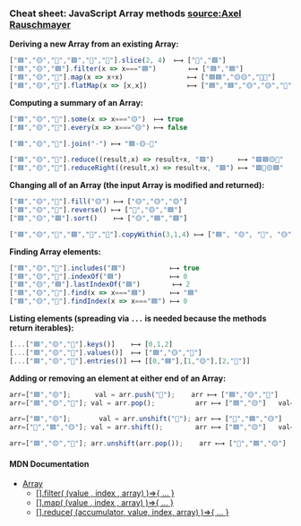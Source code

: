### Cheat sheet: JavaScript Array methods [source:Axel Rauschmayer](https://gist.github.com/rauschma/6cdeb4af7586aa03baed2f925e0a084b)

**Deriving a new Array from an existing Array:**

```js
["🟦","🟡","🔺","🟩","🛑","🔴"].slice(2, 4)  ⟼ ["🔺","🟩"]
["🟦","🟡","🟦"].filter(x => x==="🟦")        ⟼ ["🟦","🟦"]
["🟦","🟡","🔺"].map(x => x+x)                ⟼ ["🟦🟦","🟡🟡","🔺🔺"]
["🟦","🟡","🔺"].flatMap(x => [x,x])          ⟼ ["🟦","🟦","🟡","🟡","🔺","🔺"]
```

**Computing a summary of an Array:**

```js
["🟦","🟡","🔺"].some(x => x==="🟡")  ⟼ true
["🟦","🟡","🔺"].every(x => x==="🟡") ⟼ false

["🟦","🟡","🔺"].join("-") ⟼ "🟦-🟡-🔺"

["🟦","🟡","🔺"].reduce((result,x) => result+x, "🟩")      ⟼ "🟩🟦🟡🔺"
["🟦","🟡","🔺"].reduceRight((result,x) => result+x, "🟩") ⟼ "🟩🔺🟡🟦"
```

**Changing all of an Array (the input Array is modified and returned):**

```js
["🟦","🟡","🔺"].fill("🟡") ⟼ ["🟡","🟡","🟡"]
["🟦","🟡","🔺"].reverse() ⟼ ["🔺","🟡","🟦"]
["🟦","🟡","🟩"].sort()    ⟼ ["🟡","🟦","🟩"]

["🟦","🟡","🔺","🟩","🛑","🔴"].copyWithin(3,1,4) ⟼ ["🟦", "🟡", "🔺", "🟡", "🔺", "🟩"]
```

**Finding Array elements:**

```js
["🟦","🟡","🔺"].includes("🟦")           ⟼ true
["🟦","🟡","🔺"].indexOf("🟦")            ⟼ 0
["🟦","🟡","🟦"].lastIndexOf("🟦")        ⟼ 2
["🟦","🟡","🔺"].find(x => x==="🟦")      ⟼ "🟦"
["🟦","🟡","🔺"].findIndex(x => x==="🟦") ⟼ 0
```

**Listing elements (spreading via `...` is needed because the methods return iterables):**

```js
[...["🟦","🟡","🔺"].keys()]    ⟼ [0,1,2]
[...["🟦","🟡","🔺"].values()]  ⟼ ["🟦","🟡","🔺"]
[...["🟦","🟡","🔺"].entries()] ⟼ [[0,"🟦"],[1,"🟡"],[2,"🔺"]]
```

**Adding or removing an element at either end of an Array:**

```js
arr=["🟦","🟡"];      val = arr.push("🔺");    arr ⟼ ["🟦","🟡","🔺"]    val = 3 (arr.length)
arr=["🟦","🟡","🔺"]; val = arr.pop();          arr ⟼ ["🟦","🟡"]   val="🔺"

arr=["🟦","🟡"];       val = arr.unshift("🔺"); arr ⟼ ["🔺","🟦","🟡"]   val = 3 (arr.length)
arr=["🔺","🟦","🟡"]; val = arr.shift();        arr ⟼ ["🟦","🟡"]   val="🔺"

arr=["🟦","🟡","🔺"]; arr.unshift(arr.pop());    arr ⟼ ["🔺","🟦","🟡"]
```

#### MDN Documentation
* [Array](https://developer.mozilla.org/en-US/docs/Web/JavaScript/Reference/Global_Objects/Array)
    * [[].filter( (value , index , array) )=>{ ... }](https://developer.mozilla.org/en-US/docs/Web/JavaScript/Reference/Global_Objects/Array/filter) 
    * [[].map( (value , index , array) )=>{ ... }](https://developer.mozilla.org/en-US/docs/Web/JavaScript/Reference/Global_Objects/Array/map)
    * [[].reduce( (accumulator, value, index, array) )=>{ ... }](https://developer.mozilla.org/en-US/docs/Web/JavaScript/Reference/Global_Objects/Array/Reduce)
